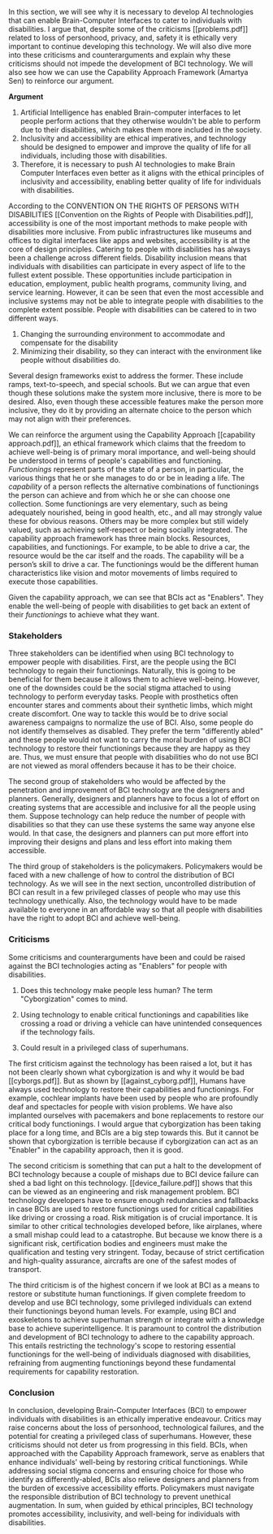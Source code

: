In this section, we will see why it is necessary to develop AI technologies that can enable Brain-Computer Interfaces to cater to individuals with disabilities. I argue that, despite some of the criticisms [[problems.pdf]] related to loss of personhood, privacy, and, safety it is ethically very important to continue developing this technology. We will also dive more into these criticisms and counterarguments and explain why these criticisms should not impede the development of BCI technology. We will also see how we can use the Capability Approach Framework (Amartya Sen) to reinforce our argument.

**Argument**

1. Artificial Intelligence has enabled Brain-computer interfaces to let people perform actions that they otherwise wouldn't be able to perform due to their disabilities, which makes them more included in the society.
2. Inclusivity and accessibility are ethical imperatives, and technology should be designed to empower and improve the quality of life for all individuals, including those with disabilities.
3. Therefore, it is necessary to push AI technologies to make Brain Computer Interfaces even better as it aligns with the ethical principles of inclusivity and accessibility, enabling better quality of life for individuals with disabilities.

According to the CONVENTION ON THE RIGHTS OF PERSONS WITH DISABILITIES [[Convention on the Rights of People with Disabilities.pdf]], accessibility is one of the most important methods to make people with disabilities more inclusive. From public infrastructures like museums and offices to digital interfaces like apps and websites, accessibility is at the core of design principles. Catering to people with disabilities has always been a challenge across different fields. Disability inclusion means that individuals with disabilities can participate in every aspect of life to the fullest extent possible. These opportunities include participation in education, employment, public health programs, community living, and service learning. However, it can be seen that even the most accessible and inclusive systems may not be able to integrate people with disabilities to the complete extent possible. People with disabilities can be catered to in two different ways.

1. Changing the surrounding environment to accommodate and compensate for the disability
2. Minimizing their disability, so they can interact with the environment like people without disabilities do.

Several design frameworks exist to address the former. These include ramps, text-to-speech, and special schools. But we can argue that even though these solutions make the system more inclusive, there is more to be desired. Also, even though these accessible features make the person more inclusive, they do it by providing an alternate choice to the person which may not align with their preferences. 

We can reinforce the argument using the Capability Approach [[capability approach.pdf]], an ethical framework which claims that the freedom to achieve well-being is of primary moral importance, and well-being should be understood in terms of people's capabilities and functioning. _Functionings_ represent parts of the state of a person, in particular, the various things that he or she manages to do or be in leading a life. The _capability_ of a person reflects the alternative combinations of functionings the person can achieve and from which he or she can choose one collection. Some functionings are very elementary, such as being adequately nourished, being in good health, etc., and all may strongly value these for obvious reasons. Others may be more complex but still widely valued, such as achieving self‐respect or being socially integrated. The capability approach framework has three main blocks. Resources, capabilities, and functionings. For example, to be able to drive a car, the resource would be the car itself and the roads. The capability will be a person’s skill to drive a car. The functionings would be the different human characteristics like vision and motor movements of limbs required to execute those capabilities.

Given the capability approach, we can see that BCIs act as "Enablers". They enable the well-being of people with disabilities to get back an extent of their _functionings_ to achieve what they want.

### Stakeholders

Three stakeholders can be identified when using BCI technology to empower people with disabilities. First, are the people using the BCI technology to regain their functionings. Naturally, this is going to be beneficial for them because it allows them to achieve well-being. However, one of the downsides could be the social stigma attached to using technology to perform everyday tasks. People with prosthetics often encounter stares and comments about their synthetic limbs, which might create discomfort. One way to tackle this would be to drive social awareness campaigns to normalize the use of BCI. Also, some people do not identify themselves as disabled. They prefer the term "differently abled" and these people would not want to carry the moral burden of using BCI technology to restore their functionings because they are happy as they are. Thus, we must ensure that people with disabilities who do not use BCI are not viewed as moral offenders because it has to be their choice.

The second group of stakeholders who would be affected by the penetration and improvement of BCI technology are the designers and planners. Generally, designers and planners have to focus a lot of effort on creating systems that are accessible and inclusive for all the people using them. Suppose technology can help reduce the number of people with disabilities so that they can use these systems the same way anyone else would. In that case, the designers and planners can put more effort into improving their designs and plans and less effort into making them accessible.

The third group of stakeholders is the policymakers. Policymakers would be faced with a new challenge of how to control the distribution of BCI technology. As we will see in the next section, uncontrolled distribution of BCI can result in a few privileged classes of people who may use this technology unethically. Also, the technology would have to be made available to everyone in an affordable way so that all people with disabilities have the right to adopt BCI and achieve well-being.

### Criticisms

Some criticisms and counterarguments have been and could be raised against the BCI technologies acting as "Enablers" for people with disabilities.

1. Does this technology make people less human? The term "Cyborgization" comes to mind.

2. Using technology to enable critical functionings and capabilities like crossing a road or driving a vehicle can have unintended consequences if the technology fails.

3. Could result in a privileged class of superhumans.

The first criticism against the technology has been raised a lot, but it has not been clearly shown what cyborgization is and why it would be bad [[cyborgs.pdf]].  But as shown by [[against_cyborg.pdf]], Humans have always used technology to restore their capabilities and functionings. For example, cochlear implants have been used by people who are profoundly deaf and spectacles for people with vision problems. We have also implanted ourselves with pacemakers and bone replacements to restore our critical body functionings. I would argue that cyborgization has been taking place for a long time, and BCIs are a big step towards this. But it cannot be shown that cyborgization is terrible because if cyborgization can act as an "Enabler" in the capability approach, then it is good.

The second criticism is something that can put a halt to the development of BCI technology because a couple of mishaps due to BCI device failure can shed a bad light on this technology. [[device_failure.pdf]] shows that this can be viewed as an engineering and risk management problem. BCI technology developers have to ensure enough redundancies and fallbacks in case BCIs are used to restore functionings used for critical capabilities like driving or crossing a road. Risk mitigation is of crucial importance. It is similar to other critical technologies developed before, like airplanes, where a small mishap could lead to a catastrophe. But because we know there is a significant risk, certification bodies and engineers must make the qualification and testing very stringent. Today, because of strict certification and high-quality assurance, aircrafts are one of the safest modes of transport.

The third criticism is of the highest concern if we look at BCI as a means to restore or substitute human functionings. If given complete freedom to develop and use BCI technology, some privileged individuals can extend their functionings beyond human levels. For example, using BCI and exoskeletons to achieve superhuman strength or integrate with a knowledge base to achieve superintelligence. It is paramount to control the distribution and development of BCI technology to adhere to the capability approach. This entails restricting the technology's scope to restoring essential functionings for the well-being of individuals diagnosed with disabilities, refraining from augmenting functionings beyond these fundamental requirements for capability restoration.

### Conclusion

In conclusion, developing Brain-Computer Interfaces (BCI) to empower individuals with disabilities is an ethically imperative endeavour. Critics may raise concerns about the loss of personhood, technological failures, and the potential for creating a privileged class of superhumans. However, these criticisms should not deter us from progressing in this field. BCIs, when approached with the Capability Approach framework, serve as enablers that enhance individuals' well-being by restoring critical functionings. While addressing social stigma concerns and ensuring choice for those who identify as differently-abled, BCIs also relieve designers and planners from the burden of excessive accessibility efforts. Policymakers must navigate the responsible distribution of BCI technology to prevent unethical augmentation. In sum, when guided by ethical principles, BCI technology promotes accessibility, inclusivity, and well-being for individuals with disabilities.
